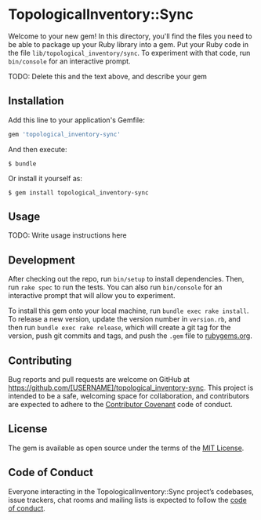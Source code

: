 # TopologicalInventory::Sync

Welcome to your new gem! In this directory, you'll find the files you need to be able to package up your Ruby library into a gem. Put your Ruby code in the file `lib/topological_inventory/sync`. To experiment with that code, run `bin/console` for an interactive prompt.

TODO: Delete this and the text above, and describe your gem

## Installation

Add this line to your application's Gemfile:

```ruby
gem 'topological_inventory-sync'
```

And then execute:

    $ bundle

Or install it yourself as:

    $ gem install topological_inventory-sync

## Usage

TODO: Write usage instructions here

## Development

After checking out the repo, run `bin/setup` to install dependencies. Then, run `rake spec` to run the tests. You can also run `bin/console` for an interactive prompt that will allow you to experiment.

To install this gem onto your local machine, run `bundle exec rake install`. To release a new version, update the version number in `version.rb`, and then run `bundle exec rake release`, which will create a git tag for the version, push git commits and tags, and push the `.gem` file to [rubygems.org](https://rubygems.org).

## Contributing

Bug reports and pull requests are welcome on GitHub at https://github.com/[USERNAME]/topological_inventory-sync. This project is intended to be a safe, welcoming space for collaboration, and contributors are expected to adhere to the [Contributor Covenant](http://contributor-covenant.org) code of conduct.

## License

The gem is available as open source under the terms of the [MIT License](https://opensource.org/licenses/MIT).

## Code of Conduct

Everyone interacting in the TopologicalInventory::Sync project’s codebases, issue trackers, chat rooms and mailing lists is expected to follow the [code of conduct](https://github.com/[USERNAME]/topological_inventory-sync/blob/master/CODE_OF_CONDUCT.md).
